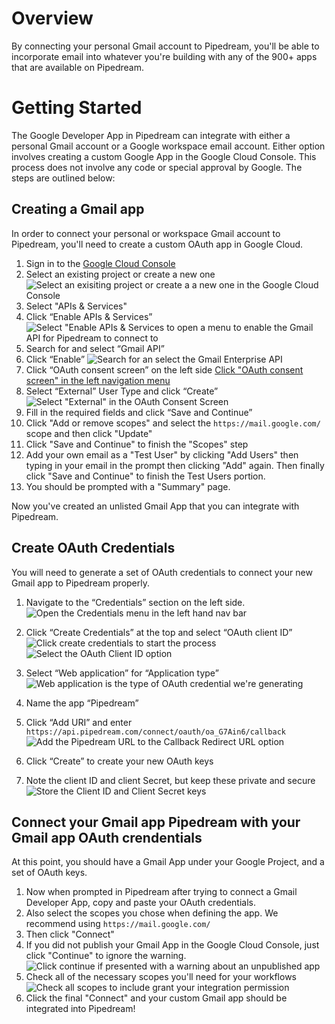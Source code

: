 # Overview
By connecting your personal Gmail account to Pipedream, you'll be able to incorporate email into whatever you're building with any of the 900+ apps that are available on Pipedream.

# Getting Started

The Google Developer App in Pipedream can integrate with either a personal Gmail account or a Google workspace email account. Either option involves creating a custom Google App in the Google Cloud Console. This process does not involve any code or special approval by Google. The steps are outlined below:

## Creating a Gmail app

In order to connect your personal or workspace Gmail account to Pipedream, you'll need to create a custom OAuth app in Google Cloud.

1. Sign in to the [Google Cloud Console](https://cloud.google.com/)
2. Select an existing project or create a new one
![Select an exisiting project or create a a new one in the Google Cloud Console](https://res.cloudinary.com/pipedreamin/image/upload/v1663268100/docs/components/CleanShot_2022-09-15_at_14.54.34_vajyds.png)
3. Select "APIs & Services"
4. Click “Enable APIs & Services”
![Select "Enable APIs & Services to open a menu to enable the Gmail API for Pipedream to connect to](https://res.cloudinary.com/pipedreamin/image/upload/v1663268316/docs/components/CleanShot_2022-09-15_at_14.58.06_jshirk.png)
5. Search for and select “Gmail API”
6. Click “Enable”
![Search for an select the Gmail Enterprise API](https://res.cloudinary.com/pipedreamin/image/upload/v1663268442/docs/components/CleanShot_2022-09-15_at_15.00.22_skvwei.gif)
7. Click “OAuth consent screen” on the left side
[Click "OAuth consent screen" in the left navigation menu](https://res.cloudinary.com/pipedreamin/image/upload/v1663268506/docs/components/CleanShot_2022-09-15_at_15.01.24_wravfb.png)
8. Select “External” User Type and click “Create”
![Select "External" in the OAuth Consent Screen](https://res.cloudinary.com/pipedreamin/image/upload/v1663268545/docs/components/CleanShot_2022-09-15_at_15.02.22_fiekq1.png)
9. Fill in the required fields and click “Save and Continue”
10. Click "Add or remove scopes" and select the `https://mail.google.com/` scope and then click "Update"
11. Click "Save and Continue" to finish the "Scopes" step
12. Add your own email as a "Test User" by clicking "Add Users" then typing in your email in the prompt then clicking "Add" again. Then finally click "Save and Continue" to finish the Test Users portion.
13. You should be prompted with a "Summary" page.

Now you've created an unlisted Gmail App that you can integrate with Pipedream.

## Create OAuth Credentials

You will need to generate a set of OAuth credentials to connect your new Gmail app to Pipedream properly.

1. Navigate to the “Credentials” section on the left side.
    ![Open the Credentials menu in the left hand nav bar](https://res.cloudinary.com/pipedreamin/image/upload/v1663269973/docs/components/CleanShot_2022-09-15_at_15.13.52_yvllxi.png)

2. Click “Create Credentials” at the top and select “OAuth client ID”
    ![Click create credentials to start the process](https://res.cloudinary.com/pipedreamin/image/upload/v1663270014/docs/components/CleanShot_2022-09-15_at_15.14.15_hjulis.png)
    ![Select the OAuth Client ID option](https://res.cloudinary.com/pipedreamin/image/upload/v1663270093/docs/components/CleanShot_2022-09-15_at_15.14.39_juqtnm.png)
3. Select “Web application” for “Application type”
    ![Web application is the type of OAuth credential we're generating](https://res.cloudinary.com/pipedreamin/image/upload/v1663270117/docs/components/CleanShot_2022-09-15_at_15.14.56_hlseq6.png)
1. Name the app “Pipedream”
2. Click “Add URI” and enter `https://api.pipedream.com/connect/oauth/oa_G7Ain6/callback`
    ![Add the Pipedream URL to the Callback Redirect URL option](https://res.cloudinary.com/pipedreamin/image/upload/v1663270187/docs/components/CleanShot_2022-09-15_at_15.16.10_hvbocb.png)
6. Click “Create” to create your new OAuth keys
7. Note the client ID and client Secret, but keep these private and secure
    ![Store the Client ID and Client Secret keys](https://res.cloudinary.com/pipedreamin/image/upload/v1663270250/docs/components/CleanShot_2022-09-15_at_15.16.29_hvxnkx.png)

## Connect your Gmail app Pipedream with your Gmail app OAuth crendentials

At this point, you should have a Gmail App under your Google Project, and a set of OAuth keys.

1. Now when prompted in Pipedream after trying to connect a Gmail Developer App, copy and paste your OAuth credentials.
2. Also select the scopes you chose when defining the app. We recommend using `https://mail.google.com/`
3. Then click "Connect"
4. If you did not publish your Gmail App in the Google Cloud Console, just click "Continue" to ignore the warning.
    ![Click continue if presented with a warning about an unpublished app](https://res.cloudinary.com/pipedreamin/image/upload/v1663269902/docs/components/CleanShot_2022-09-15_at_15.19.58_jnzlwc.png)
5. Check all of the necessary scopes you'll need for your workflows
    ![Check all scopes to include grant your integration permission](https://res.cloudinary.com/pipedreamin/image/upload/v1663269729/docs/components/CleanShot_2022-09-15_at_15.20.26_jlnyw4.gif)
6. Click the final "Connect" and your custom Gmail app should be integrated into Pipedream!
